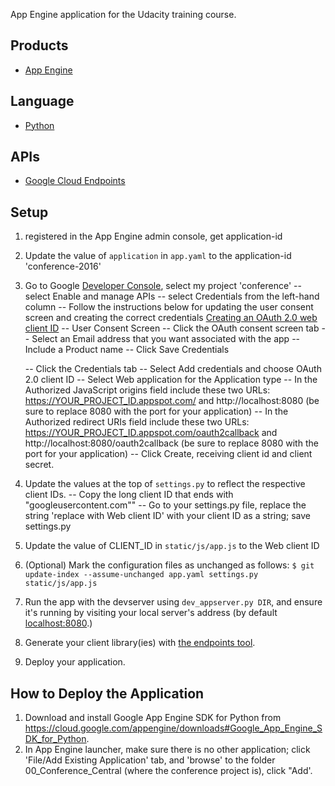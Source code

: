 App Engine application for the Udacity training course.

## Products
- [App Engine][1]

## Language
- [Python][2]

## APIs
- [Google Cloud Endpoints][3]

## Setup
1. registered in the App Engine admin console, get application-id
2. Update the value of `application` in `app.yaml` to the application-id 'conference-2016'
3. Go to Google [Developer Console][4], select my project 'conference'
  -- select Enable and manage APIs
  -- select Credentials from the left-hand column
  -- Follow the instructions below for updating the user consent screen and creating the correct
     credentials [Creating an OAuth 2.0 web client ID][7]
    -- User Consent Screen
      -- Click the OAuth consent screen tab
      -- Select an Email address that you want associated with the app
	  -- Include a Product name
	  -- Click Save Credentials

	-- Click the Credentials tab
		-- Select Add credentials and choose OAuth 2.0 client ID
		-- Select Web application for the Application type
		-- In the Authorized JavaScript origins field include these two URLs: https://YOUR_PROJECT_ID.appspot.com/ and http://localhost:8080 (be sure to replace 8080 with the port for your application)
		-- In the Authorized redirect URIs field include these two URLs: https://YOUR_PROJECT_ID.appspot.com/oauth2callback and http://localhost:8080/oauth2callback (be sure to replace 8080 with the port for your application)
		-- Click Create, receiving client id and client secret.
4. Update the values at the top of `settings.py` to reflect the respective client IDs.
      -- Copy the long client ID that ends with "googleusercontent.com""
      -- Go to your settings.py file, replace the string 'replace with Web client ID' with your
         client ID as a string; save settings.py
5. Update the value of CLIENT_ID in `static/js/app.js` to the Web client ID
6. (Optional) Mark the configuration files as unchanged as follows:
   `$ git update-index --assume-unchanged app.yaml settings.py static/js/app.js`
7. Run the app with the devserver using `dev_appserver.py DIR`, and ensure it's running by visiting
   your local server's address (by default [localhost:8080][5].)
8. Generate your client library(ies) with [the endpoints tool][6].
9. Deploy your application.

## How to Deploy the Application
1. Download and install Google App Engine SDK for Python from https://cloud.google.com/appengine/downloads#Google_App_Engine_SDK_for_Python.
2. In App Engine launcher, make sure there is no other application; click 'File/Add Existing Application' tab, and 'browse' to the folder 00_Conference_Central (where the conference project is), click "Add'.

[1]: https://developers.google.com/appengine
[2]: http://python.org
[3]: https://developers.google.com/appengine/docs/python/endpoints/
[4]: https://console.developers.google.com/
[5]: https://localhost:8080/
[6]: https://developers.google.com/appengine/docs/python/endpoints/endpoints_tool
[7]: https://cloud.google.com/appengine/docs/python/endpoints/auth
[8]: http://lifehacker.com/compare-the-contents-of-two-folders-with-the-diff-comma-598872057
